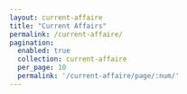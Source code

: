 ```yaml
---
layout: current-affaire
title: "Current Affairs"
permalink: /current-affaire/
pagination: 
  enabled: true
  collection: current-affaire
  per_page: 10
  permalink: '/current-affaire/page/:num/'
---
```

